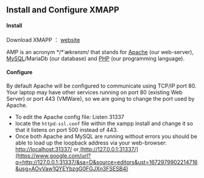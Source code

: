 ## Install and Configure XMAPP

#### Install

Download XMAPP ： [website](https://www.apachefriends.org/download.html)

AMP is an acronym */*ˈækrənɪm/ that stands for [Apache](https://www.google.com/url?q=http://en.wikipedia.org/wiki/Apache_HTTP_Server&sa=D&source=editors&ust=1672979902209346&usg=AOvVaw0Be0goVS901j8ekYy67G_S) (our web-server), [MySQL](https://www.google.com/url?q=http://en.wikipedia.org/wiki/Mysql&sa=D&source=editors&ust=1672979902209839&usg=AOvVaw32XTri18tO4lX_4boVfWXX)/MariaDb (our database) and [PHP](https://www.google.com/url?q=http://en.wikipedia.org/wiki/Php&sa=D&source=editors&ust=1672979902210116&usg=AOvVaw3mXN8TlAM_ZZ_c_TQR6mxV) (our programming language).



#### Configure

By default Apache will be configured to communicate using TCP/IP port 80. Your laptop may have other services running on port 80 (existing Web Server) or port 443 (VMWare), so we are going to change the port used by Apache.

- To edit the Apache config file: Listen 31337
- locate the `httpd-ssl.conf` file within the xampp install and change it so that it listens on port 500 instead of 443.
- Once both Apache and MySQL are running without errors you should be able to load up the loopback address via your web-browser: [http://localhost:31337/](https://www.google.com/url?q=http://localhost:31337/&sa=D&source=editors&ust=1672979902213934&usg=AOvVaw2R-4KH0Zyi1izBB45OLMXI) or[ ](https://www.google.com/url?q=http://127.0.0.1:31337/&sa=D&source=editors&ust=1672979902214386&usg=AOvVaw3N8qgIiH83e0fNSO9IAiEb)[http://127.0.0.1:31337/](https://www.google.com/url?q=http://127.0.0.1:31337/&sa=D&source=editors&ust=1672979902214716&usg=AOvVaw1QYEYbzgG0FGJXn3FSESB4)

